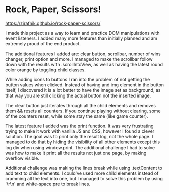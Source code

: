 # Rock, Paper, Scissors!

https://zirafnik.github.io/rock-paper-scissors/

I made this project as a way to learn and practice DOM manipulations with event listeners. I added many more features than initially planned and am extremely proud of the end product.

The additional features I added are: clear button, scrollbar, number of wins changer, print option and more. I managed to make the scrollbar follow down with the results with .scrollIntoView, as well as having the latest round color orange by toggling child classes.

While adding icons to buttons I ran into the problem of not getting the button values when clicked. Instead of having and img element in the button itself, I discovered it is a lot better to have the image set as background, as that way you are still clicking the actual button not the inserted image.

The clear button just iterates through all the child elements and removes them && resets all counters. If you continue playing without clearing, some of the counters reset, while some stay the same (like game counter).

The latest feature I added was the print function. It was very frustrating trying to make it work with vanilla JS and CSS, however I found a clever solution. The goal was to print only the result log, not the whole page. I managed to do that by hiding the visibility of all other elements except this log div when using window.print. The additional challenge I had to solve was how to make it print all the results not just one page, by making overflow visible.

Additional challenge was making the lines break while using .textContent to add text to child elements. I could've used more child elements instead of cramming all the text into one, but I managed to solve this problem by using '\r\n' and white-space:pre to break lines.
